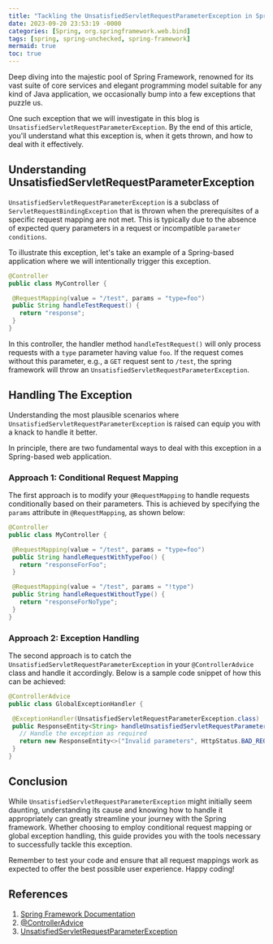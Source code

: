 ```yaml
---
title: "Tackling the UnsatisfiedServletRequestParameterException in Spring Framework: A Complete Guide"
date: 2023-09-20 23:53:19 -0000
categories: [Spring, org.springframework.web.bind]
tags: [spring, spring-unchecked, spring-framework]
mermaid: true
toc: true
---
```



Deep diving into the majestic pool of Spring Framework, renowned for its vast suite of core services and elegant programming model suitable for any kind of Java application, we occasionally bump into a few exceptions that puzzle us.

One such exception that we will investigate in this blog is `UnsatisfiedServletRequestParameterException`. By the end of this article, you'll understand what this exception is, when it gets thrown, and how to deal with it effectively.

## Understanding UnsatisfiedServletRequestParameterException

`UnsatisfiedServletRequestParameterException` is a subclass of `ServletRequestBindingException` that is thrown when the prerequisites of a specific request mapping are not met. This is typically due to the absence of expected query parameters in a request or incompatible `parameter conditions`.

To illustrate this exception, let's take an example of a Spring-based application where we will intentionally trigger this exception.

```java
@Controller
public class MyController {

 @RequestMapping(value = "/test", params = "type=foo")
 public String handleTestRequest() {
   return "response";
 }
}
```

In this controller, the handler method `handleTestRequest()` will only process requests with a `type` parameter having value `foo`. If the request comes without this parameter, e.g., a `GET` request sent to `/test`, the spring framework will throw an `UnsatisfiedServletRequestParameterException`.

## Handling The Exception

Understanding the most plausible scenarios where `UnsatisfiedServletRequestParameterException` is raised can equip you with a knack to handle it better. 

In principle, there are two fundamental ways to deal with this exception in a Spring-based web application.

### Approach 1: Conditional Request Mapping

The first approach is to modify your `@RequestMapping` to handle requests conditionally based on their parameters. This is achieved by specifying the `params` attribute in `@RequestMapping`, as shown below:

```java
@Controller
public class MyController {

 @RequestMapping(value = "/test", params = "type=foo")
 public String handleRequestWithTypeFoo() {
   return "responseForFoo";
 }

 @RequestMapping(value = "/test", params = "!type")
 public String handleRequestWithoutType() {
   return "responseForNoType";
 }
}
```

### Approach 2: Exception Handling

The second approach is to catch the `UnsatisfiedServletRequestParameterException` in your `@ControllerAdvice` class and handle it accordingly. Below is a sample code snippet of how this can be achieved:

```java
@ControllerAdvice
public class GlobalExceptionHandler {

 @ExceptionHandler(UnsatisfiedServletRequestParameterException.class)
 public ResponseEntity<String> handleUnsatisfiedServletRequestParameterException(UnsatisfiedServletRequestParameterException ex) {
   // Handle the exception as required
   return new ResponseEntity<>("Invalid parameters", HttpStatus.BAD_REQUEST);
 }
}
```

## Conclusion

While `UnsatisfiedServletRequestParameterException` might initially seem daunting, understanding its cause and knowing how to handle it appropriately can greatly streamline your journey with the Spring framework. Whether choosing to employ conditional request mapping or global exception handling, this guide provides you with the tools necessary to successfully tackle this exception.

Remember to test your code and ensure that all request mappings work as expected to offer the best possible user experience. Happy coding!

## References

1. [Spring Framework Documentation](https://docs.spring.io/spring-framework/docs/current/reference/html/web.html#mvc-ann-params)
2. [@ControllerAdvice](https://docs.spring.io/spring-framework/docs/current/javadoc-api/org/springframework/web/bind/annotation/ControllerAdvice.html)
3. [UnsatisfiedServletRequestParameterException](https://docs.spring.io/spring-framework/docs/current/javadoc-api/org/springframework/web/bind/UnsatisfiedServletRequestParameterException.html)
